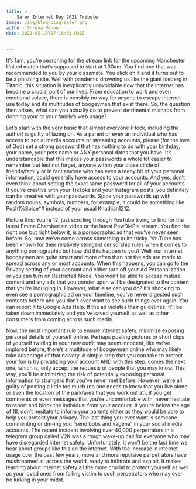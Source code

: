 ```yaml
---
title: >
    Safer Internet Day 2021 Tribute
image: /img/blog/blog-safer.png
author: Shreya Menon
date: 2021-05-15T17:16:31.032Z
     

---
```


It’s 1am, you’re searching for the stream link for the upcoming Manchester United match that’s supposed to start at 1.30am. You find one that was recommended to you by your classmate. You click on it and it turns out to be a phishing site. Well with pandemic drowning us like the giant iceberg in Titanic, this situation is inexplicably unavoidable now that the internet has become a crucial part of our lives. From education to work and even emotional solace, there is possibly no way for anyone to escape internet use today and its multitudes of boogeymen that exist there. So, the question then arises, what can you actually do to prevent detrimental mishaps from donning your or your family’s web usage?

Let’s start with the very basic that almost everyone (Heck, including the author) is guilty of lazing on. As a parent or even an individual who has access to social media accounts or streaming accounts, please (for the love of God) set a strong password that has nothing to do with your birthday, your name, your pets name or ANY personal dates that you have. It’s understandable that this makes your passwords a whole lot easier to remember but lest not forget, anyone within your close circle of friends/family or in fact anyone who has even a teeny bit of your personal information, could generally have access to your accounts. And yes, don’t even think about setting the exact same password for all of your accounts. If you’re creative with your TikToks and your Instagram posts, you definitely can be creative with your passwords. Spice your passwords up with random nouns, symbols, numbers, for example, it could be something like Posh1%Spice*# instead of your usual Khadijah1212.

Picture this: You’re 12, just scrolling through YouTube trying to find for the latest Emma Chamberlain video or the latest PewDiePie stream. You find the right one but right below it, is a pornographic ad that you’ve never seen before. So, now we’ve come across something quite tricky. YouTube has been known for their relatively stringent censorship rules when it comes to anything pornographic but how did this happen to you? Well, our internet boogeymen are quite smart and more often than not the ads are made to spread across any or most accounts. When this happens, you can go to the Privacy setting of your account and either turn off your Ad Personalization or you can turn on Restricted Mode. You won’t be able to access mature content and any ads that you ponder upon will be designated to the content that you’re indulging in. However, what else can you do? It’s shocking to even see a pornographic ad on your timeline, you’ve never digested such contents before and you don’t ever want to see such things ever again. You can report it to Google Ads Help. If the ad violates their guidelines, it’ll be taken down immediately and you’ve saved yourself as well as other consumers from coming across such media.

Now, the most important rule to ensure internet safety, minimize exposing personal details of yourself online. Perhaps posting pictures or short clips of yourself twirling in your new outfit may seem innocent, like we’ve implored before, there’s a multitude of boogeymen online who may likely take advantage of that naivety. A simple step that you can take to protect your fun is by privatizing your account AND with this step, comes the next one, which is, only accept the requests of people that you may know. This way, you’ll be minimizing the risk of potentially exposing personal information to strangers that you’ve never met before. However, we’re all guilty of posting a little too much (no one needs to know that you live alone or even the location of the park/area that you work out at), if you get comments or even messages that you’re uncomfortable with, never hesitate to report and block the individual from your account. If you’re below the age of 18, don’t hesitate to inform your parents either as they would be able to help you protect your privacy. The last thing you ever want is someone commenting or dm-ing you “send bobs and vagena” in your social media accounts. The recent incident involving over 40,000 perpetrators in a telegram group called V2K was a rough wake-up call for everyone who may have disregarded internet safety. Unfortunately, it won’t be the last time we hear about groups like this on the internet. With the increase in internet usage over the past few years, more and more repulsive perpetrators have mushroomed all across the world, ready to infiltrate and exploit. It makes learning about internet safety all the more crucial to protect yourself as well as your loved ones from falling victim to such perpetrators who may even be lurking in your midst.